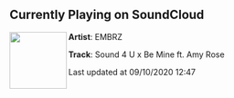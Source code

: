 ## Currently Playing on SoundCloud

[<img align="left" width="100" src="https://i1.sndcdn.com/artworks-hm7wOYrpx94if8yR-vBy3uw-t50x50.jpg">](https://soundcloud.com/embrz/sound-4-u-x-be-mine-ft-amy-rose-1)

**Artist**: EMBRZ 

**Track**: Sound 4 U x Be Mine ft. Amy Rose

Last updated at 09/10/2020 12:47
